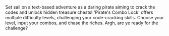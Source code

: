 Set sail on a text-based adventure as a daring pirate aiming to crack the codes and unlock hidden treasure chests! 'Pirate's Combo Lock' offers multiple difficulty levels, challenging your code-cracking skills. Choose your level, input your combos, and chase the riches. Argh, are ye ready for the challenge?
